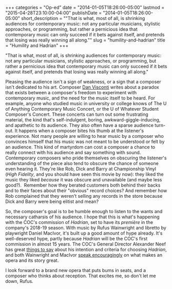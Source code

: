 +++
categories = "Op-ed"
date = "2014-01-05T18:26:00-05:00"
lastmod = "2015-04-28T23:10:00-04:00"
publishDate = "2014-01-05T18:26:00-05:00"
short_description = "\"That is what, most of all, is shrinking audiences for contemporary music: not any particular musicians, stylistic approaches, or programming, but rather a pernicious idea that contemporary music can only succeed if it bets against itself, and pretends that losing was really winning all along.\""
slug = "humility-and-hadrian"
title = "Humility and Hadrian"
+++

"That is what, most of all, is shrinking audiences for contemporary music: not any particular musicians, stylistic approaches, or programming, but rather a pernicious idea that contemporary music can only succeed if it bets against itself, and pretends that losing was really winning all along."

Pleasing the audience isn't a sign of weakness, or a sign that a composer isn't dedicated to his art. Composer [Dan Visconti](http://www.newmusicbox.org/articles/the-audience-is-the-most-important-instrument/) writes about a paradox that exists between a composer's freedom to experiment with contemporary music, and the need for the music itself to be heard. For example, anyone who studied music in university or college knows of The U of Anything Contemporary Music Concert, or the U of Whatever Student Composer's Concert. These concerts can turn out some frustrating material, the kind that's self-indulgent, boring, awkward-giggle-inducing, and apathetic to its audience. They also often have a sparse audience turn-out. It happens when a composer bites his thumb at the listener's experience. Not many people are willing to hear music by a composer who convinces himself that his music was not meant to be understood or felt by an audience. This kind of martyrdom can cost a composer a chance to really connect with his audience and say something with sound.
Contemporary composers who pride themselves on obscuring the listener's understanding of the piece also tend to obscure the chance of someone even hearing it. They're like Rob, Dick and Barry at Championship Vinyl (_High Fidelity_, and you should have seen this movie by now): they liked the music they liked _because_ it was obscure and unavailable (and maybe less good?).  Remember how they berated customers both behind their backs and to their faces about their "obvious" record choices? And remember how Rob complained that they weren't selling any records in the store because Dick and Barry were being elitist and mean?

So, the composer's goal is to be humble enough to listen to the wants and necessary catharsis of his audience. I hope that this is what's happening with the COC's commission of _Hadrian_, set to have its _première_ in the company's 2018-19 season. With music by Rufus Wainwright and libretto by playwright Daniel MacIvor, it's built up a good amount of hype already. It's well-deserved hype, partly because _Hadrian_ will be the COC's first commission in almost 15 years. The COC's General Director Alexander Neef has great [things to say](http://www.cbc.ca/news/arts/rufus-wainwright-daniel-macivor-creating-hadrian-opera-for-coc-1.2447886) about his intention and criteria for choosing _Hadrian_, and both Wainwright and MacIvor [speak encouragingly](http://www.coc.ca/PerformancesAndTickets/Hadrian.aspx#rufus) on what makes an opera and its story great.

I look forward to a brand new opera that puts bums in seats, and a composer who thinks about reception. That excites me, so don't let me down, Rufus.
